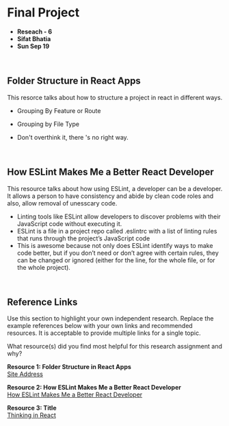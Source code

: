 
# Final Project 

* **Reseach - 6**
* **Sifat Bhatia**
* **Sun Sep 19**

<br>

## Folder Structure in React Apps

This resorce talks about how to structure a project in react in different ways. 
* Grouping By Feature or Route

* Grouping by File Type
* Don't overthink it, there 's no right way.
<br>

## How ESLint Makes Me a Better React Developer
This resource talks about how using ESLint, a developer can be a developer. It allows a person to have consistency and abide by clean code roles and also, allow removal of unesscary code. 
  * Linting tools like ESLint allow developers to discover problems with their JavaScript code without executing it.
* ESLint is a file in a project repo called .eslintrc with a list of linting rules that runs through the project’s JavaScript code 
* This is awesome because not only does ESLint identify ways to make code better, but if you don’t need or don’t agree with certain rules, they can be changed or ignored (either for the line, for the whole file, or for the whole project).






<br>

## Reference Links
Use this section to highlight your own independent research. Replace the example references below with your own links and recommended resources. It is acceptable to provide multiple links for a single topic.  

What resource(s) did you find most helpful for this research assignment and why? 


**Resource 1: Folder Structure in React Apps**  
[Site Address](hhttps://medium.com/@wheeler.katia/folder-structure-in-react-apps-c2ae8974d21f)  

**Resource 2: How ESLint Makes Me a Better React Developer**    
[How ESLint Makes Me a Better React Developer](https://itnext.io/how-eslint-makes-me-a-better-react-developer-237fb14c00ae)

**Resource 3: Title**      
[Thinking in React](https://reactjs.org/docs/thinking-in-react.html)




